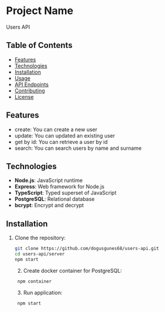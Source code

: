 # Project Name

Users API

## Table of Contents

- [Features](#features)
- [Technologies](#technologies)
- [Installation](#installation)
- [Usage](#usage)
- [API Endpoints](#api-endpoints)
- [Contributing](#contributing)
- [License](#license)

## Features

- create: You can create a new user
- update: You can updated an existing user
- get by id: You can retrieve a user by id
- search: You can search users by name and surname

## Technologies

- **Node.js**: JavaScript runtime
- **Express**: Web framework for Node.js
- **TypeScript**: Typed superset of JavaScript
- **PostgreSQL**: Relational database
- **bcrypt**: Encrypt and decrypt

## Installation

1. Clone the repository:

   ```bash
   git clone https://github.com/dogusgunes68/users-api.git
   cd users-api/server
   npm start
   ```

   2. Create docker container for PostgreSQL:

   ```bash
    npm container
   ```

   3. Run application:

   ```bash
    npm start
   ```

